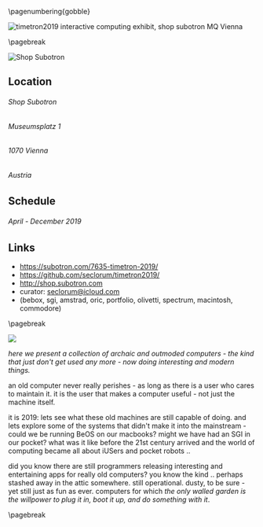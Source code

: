 
\pagenumbering{gobble}

[timetron2019logo]: https://github.com/seclorum/timetron2019/raw/master/Logo/pngs/LogoJV_BO_1.png 
[flyer]:https://github.com/seclorum/timetron2019/raw/master/flyer.jpg "timetron2019 interactive computing exhibit, shop subotron MQ Vienna"
[shopsubotron]: https://subotron.com/wp-content/themes/subotron1202/images/subotron_logo-2017.png "Shop Subotron"

![][flyer]

\pagebreak

![][shopsubotron]

## Location
###### Shop Subotron
###### Museumsplatz 1
###### 1070 Vienna
###### Austria
## Schedule
###### April - December 2019
## Links
* https://subotron.com/7635-timetron-2019/
* https://github.com/seclorum/timetron2019/
* http://shop.subotron.com
* curator: seclorum@icloud.com
* (bebox, sgi, amstrad, oric, portfolio, olivetti, spectrum, macintosh, commodore)

\pagebreak

![][timetron2019logo]

*here we present a collection of archaic and outmoded computers - the kind that just don't get used any more - now doing interesting and modern things.*

an old computer never really perishes - as long as there is a user who cares to maintain it. it is the user that makes a computer useful - not just the machine itself.

it is 2019: lets see what these old machines are still capable of doing.  and lets explore some of the systems that didn't make it into the mainstream - could we be running BeOS on our macbooks?  might we have had an SGI in our pocket? what was it like before the 21st century arrived and the world of computing became all about iUSers and pocket robots ..

did you know there are still programmers releasing interesting and entertaining apps for really old computers? you know the kind .. perhaps stashed away in the attic somewhere. still operational.  dusty, to be sure - yet still just as fun as ever.  computers for which *the only walled garden is the willpower to plug it in, boot it up, and do something with it*. 

\pagebreak
